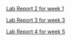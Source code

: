 [Lab Report 2 for week 1](https://YourChair.github.io/cse15l-lab-reports/lab-report-2-week-1.html)


[Lab Report 3 for week 3](https://YourChair.github.io/cse15l-lab-reports/lab-report-3-week-3.html)


[Lab Report 4 for week 5](https://YourChair.github.io/cse15l-lab-reports/Week%205%20Lab%20Report%20(Grep)/lab-report-4-week-5.html)


